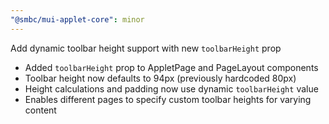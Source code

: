 ```yaml
---
"@smbc/mui-applet-core": minor
---
```


Add dynamic toolbar height support with new `toolbarHeight` prop

- Added `toolbarHeight` prop to AppletPage and PageLayout components
- Toolbar height now defaults to 94px (previously hardcoded 80px)
- Height calculations and padding now use dynamic `toolbarHeight` value
- Enables different pages to specify custom toolbar heights for varying content